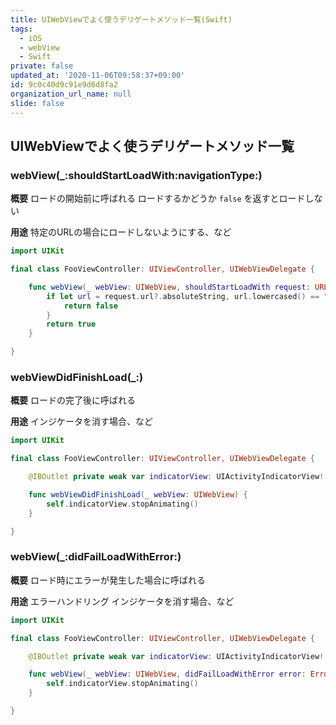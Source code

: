 ```yaml
---
title: UIWebViewでよく使うデリゲートメソッド一覧(Swift)
tags:
  - iOS
  - webView
  - Swift
private: false
updated_at: '2020-11-06T09:58:37+09:00'
id: 9c0c40d9c91e9d6d8fa2
organization_url_name: null
slide: false
---
```

## UIWebViewでよく使うデリゲートメソッド一覧

### webView(_:shouldStartLoadWith:navigationType:)

__概要__
ロードの開始前に呼ばれる
ロードするかどうか
`false` を返すとロードしない

__用途__
特定のURLの場合にロードしないようにする、など

```swift:FooViewController.swift
import UIKit

final class FooViewController: UIViewController, UIWebViewDelegate {

    func webView(_ webView: UIWebView, shouldStartLoadWith request: URLRequest, navigationType: UIWebView.NavigationType) -> Bool {
        if let url = request.url?.absoluteString, url.lowercased() == "https://example.com".lowercased() {
            return false
        }
        return true
    }

}
```

### webViewDidFinishLoad(_:)

__概要__
ロードの完了後に呼ばれる

__用途__
インジケータを消す場合、など

```swift:FooViewController.swift
import UIKit

final class FooViewController: UIViewController, UIWebViewDelegate {

    @IBOutlet private weak var indicatorView: UIActivityIndicatorView!

    func webViewDidFinishLoad(_ webView: UIWebView) {
        self.indicatorView.stopAnimating()
    }

}
```

### webView(_:didFailLoadWithError:)

__概要__
ロード時にエラーが発生した場合に呼ばれる

__用途__
エラーハンドリング
インジケータを消す場合、など

```swift:FooViewController.swift
import UIKit

final class FooViewController: UIViewController, UIWebViewDelegate {

    @IBOutlet private weak var indicatorView: UIActivityIndicatorView!

    func webView(_ webView: UIWebView, didFailLoadWithError error: Error) {
        self.indicatorView.stopAnimating()
    }

}
```
